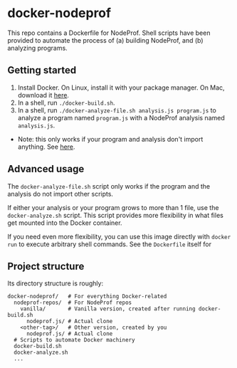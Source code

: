 # docker-nodeprof

This repo contains a Dockerfile for NodeProf. Shell scripts have been provided to automate the process of (a) building NodeProf, and (b) analyzing programs.

## Getting started

1. Install Docker. On Linux, install it with your package manager. On Mac, download it [here](https://download.docker.com/mac/stable/Docker.dmg).
2. In a shell, run `./docker-build.sh`.
3. In a shell, run `./docker-analyze-file.sh analysis.js program.js` to analyze a program named `program.js` with a NodeProf analysis named `analysis.js`.
  - Note: this only works if your program and analysis don't import anything. See [here](#advanced-usage).

## Advanced usage

The `docker-analyze-file.sh` script only works if the program and the analysis do not import other scripts.

If either your analysis or your program grows to more than 1 file, use the `docker-analyze.sh` script. This script provides more flexibility in what files get mounted into the Docker container.

If you need even more flexibility, you can use this image directly with `docker run` to execute arbitrary shell commands. See the `Dockerfile` itself for

## Project structure

Its directory structure is roughly:

```
docker-nodeprof/   # For everything Docker-related
  nodeprof-repos/  # For NodeProf repos
    vanilla/       # Vanilla version, created after running docker-build.sh
      nodeprof.js/ # Actual clone
    <other-tag>/   # Other version, created by you
      nodeprof.js/ # Actual clone
  # Scripts to automate Docker machinery
  docker-build.sh
  docker-analyze.sh
  ...
```

